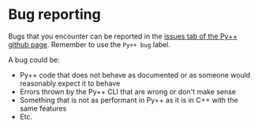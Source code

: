 # Bug reporting

Bugs that you encounter can be reported in the [issues tab of the Py++ github page](https://github.com/curtispuetz/pypp-cli/issues). Remember to use the `Py++ bug` label.

A bug could be:

- Py++ code that does not behave as documented or as someone would reasonably expect it to behave
- Errors thrown by the Py++ CLI that are wrong or don't make sense
- Something that is not as performant in Py++ as it is in C++ with the same features
- Etc.
